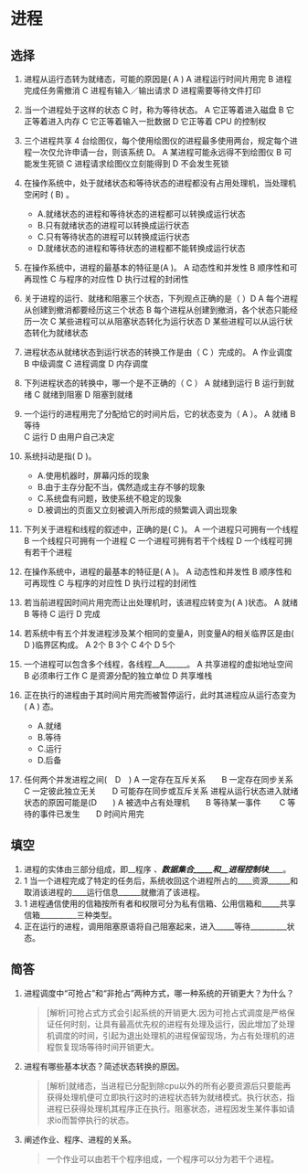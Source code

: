 # 进程

## 选择
1. 进程从运行态转为就绪态，可能的原因是(    A  )
	A  进程运行时间片用完	B  进程完成任务需撤消
	C  进程有输入／输出请求	D  进程需要等待文件打印

1. 当一个进程处于这样的状态   C 时，称为等待状态。
	A  它正等着进入磁盘    B  它正等着进入内存 
 	C  它正等着输入一批数据    D  它正等着 CPU 的控制权 

1. 三个进程共享 4 台绘图仪，每个使用绘图仪的进程最多使用两台，规定每个进程一次仅允许申请一台，则该系统    D。
	A  某进程可能永远得不到绘图仪   B  可能发生死锁 
	C  进程请求绘图仪立刻能得到   D  不会发生死锁 

1. 在操作系统中，处于就绪状态和等待状态的进程都没有占用处理机，当处理机空闲时 ( B) 。 
     - A.就绪状态的进程和等待状态的进程都可以转换成运行状态 
     - B.只有就绪状态的进程可以转换成运行状态 
     - C.只有等待状态的进程可以转换成运行状态 
     - D.就绪状态的进程和等待状态的进程都不能转换成运行状态

1. 在操作系统中，进程的最基本的特征是(A  )。
A  动态性和并发性     B  顺序性和可再现性
  C  与程序的对应性     D  执行过程的封闭性

1. 关于进程的运行、就绪和阻塞三个状态，下列观点正确的是（  ）D
A  每个进程从创建到撤消都要经历这三个状态
B  每个进程从创建到撤消，各个状态只能经历一次
C  某些进程可以从阻塞状态转化为运行状态
D  某些进程可以从运行状态转化为就绪状态

1. 进程状态从就绪状态到运行状态的转换工作是由（ C ）完成的。
A  作业调度				B  中级调度
C  进程调度				D  内存调度

1. 下列进程状态的转换中，哪一个是不正确的（ C ）
A  就绪到运行				B  运行到就绪
C  就绪到阻塞				D  阻塞到就绪

1. 一个运行的进程用完了分配给它的时间片后，它的状态变为（ A ）。
A  就绪  					B  等待  
C  运行  					D  由用户自己决定

1. 系统抖动是指( D )。
     - A.使用机器时，屏幕闪烁的现象
     - B.由于主存分配不当，偶然造成主存不够的现象
     - C.系统盘有问题，致使系统不稳定的现象
     - D.被调出的页面又立刻被调入所形成的频繁调入调出现象

1. 下列关于进程和线程的叙述中，正确的是( C )。
A  一个进程只可拥有一个线程
B  一个线程只可拥有一个进程
C  一个进程可拥有若干个线程
D  一个线程可拥有若干个进程

1. 在操作系统中，进程的最基本的特征是(  A  )。
    A  动态性和并发性                     B  顺序性和可再现性
    C  与程序的对应性                     D  执行过程的封闭性

1. 若当前进程因时间片用完而让出处理机时，该进程应转变为(  A    )状态。
    A 就绪             B 等待            C 运行          D 完成

1. 若系统中有五个并发进程涉及某个相同的变量A，则变量A的相关临界区是由(  D  )临界区构成。
A 2个            B 3个               C 4个              D 5个

1. 一个进程可以包含多个线程，各线程__A______。 
    A 共享进程的虚拟地址空间    B 必须串行工作 
    C 是资源分配的独立单位     D 共享堆栈 

1. 正在执行的进程由于其时间片用完而被暂停运行，此时其进程应从运行态变为 ( A ) 态。 
     - A.就绪
     - B.等待 
     - C.运行
     - D.后备 

1. 任何两个并发进程之间(　D　)
A  一定存在互斥关系　　B  一定存在同步关系　　
C  一定彼此独立无关　　D  可能存在同步或互斥关系
进程从运行状态进入就绪状态的原因可能是(D　　)
A  被选中占有处理机　　B  等待某一事件　　
C  等待的事件已发生　　D  时间片用完


## 填空
1. 进程的实体由三部分组成，即__程序 _、__数据集合_____和__进程控制块_______。
2. 1	当一个进程完成了特定的任务后，系统收回这个进程所占的____资源______和取消该进程的____运行信息______就撤消了该进程。
3. 1	进程通信使用的信箱按所有者和权限可分为私有信箱、公用信箱和_____共享信箱__________三种类型。
4. 正在运行的进程，调用阻塞原语将自己阻塞起来，进入_____等待__________状态。
## 简答
1. 进程调度中“可抢占”和“非抢占”两种方式，哪一种系统的开销更大？为什么？ 
    
    > [解析]可抢占式方式会引起系统的开销更大.因为可抢占式调度是严格保证任何时刻，让具有最高优先权的进程有处理及运行，因此增加了处理机调度的时间，引起为退出处理机的进程保留现场，为占有处理机的进程恢复现场等待时间开销更大。

1. 进程有哪些基本状态？简述状态转换的原因。

    > [解析]就绪态，当进程已分配到除cpu以外的所有必要资源后只要能再获得处理机便可立即执行这时的进程状态转为就绪模式。执行状态，指进程已获得处理机其程序正在执行。阻塞状态，进程因发生某件事如请求io而暂停执行的状态。

1. 阐述作业、程序、进程的关系。
    > 一个作业可以由若干个程序组成，一个程序可以分为若干个进程。
